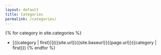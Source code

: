 ```yaml
---
layout: default
title: Categories
permalink: /categories/
---
```

{% for category in site.categories %}
  - [{{category | first}}]({{site.url}}{{site.baseurl}}{{page.url}}{{category | first}})
{% endfor %}
